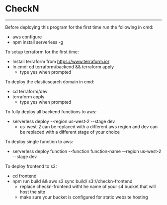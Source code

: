 # CheckN
----------

Before deploying this program for the first time run the following in cmd:
* aws configure
* npm install serverless -g

To setup terraform for the first time:
* Install terraform from https://www.terraform.io/
* In cmd: cd terraform/backend && terraform apply
    * type yes when prompted

To deploy the elasticsearch domain in cmd:
* cd terraform/dev
* terraform apply
    * type yes when prompted

To fully deploy all backend functions to aws:
* serverless deploy --region us-west-2 --stage dev
    * us-west-2 can be replaced with a different aws region and dev can be replaced with a different stage of your choice

To deploy single function to aws:
* serverless deploy function --function function-name --region us-west-2 --stage dev

To deploy frontend to s3:
* cd frontend
* npm run build && aws s3 sync build/ s3://checkn-frontend
    * replace checkn-frontend witht he name of your s4 bucket that will host the site
    * make sure your bucket is configured for static website hosting
